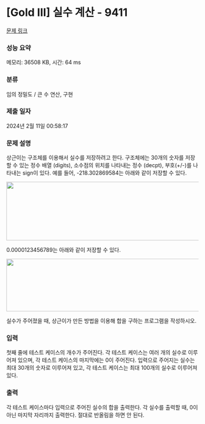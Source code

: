 # [Gold III] 실수 계산 - 9411 

[문제 링크](https://www.acmicpc.net/problem/9411) 

### 성능 요약

메모리: 36508 KB, 시간: 64 ms

### 분류

임의 정밀도 / 큰 수 연산, 구현

### 제출 일자

2024년 2월 11일 00:58:17

### 문제 설명

<p>상근이는 구조체를 이용해서 실수를 저장하려고 한다. 구조체에는 30개의 숫자를 저장할 수 있는 정수 배열 (digits), 소수점의 위치를 나타내는 정수 (decpt), 부호(+/-)를 나타내는 sign이 있다. 예를 들어, -218.302869584는 아래와 같이 저장할 수 있다.</p>

<p><img alt="" src="https://www.acmicpc.net/upload/images/hpn1.png" style="height:154px; width:671px"></p>

<p>0.0000123456789는 아래와 같이 저장할 수 있다.</p>

<p><img alt="" src="https://www.acmicpc.net/upload/images/hpn2.png" style="height:138px; width:663px"></p>

<p>실수가 주어졌을 때, 상근이가 만든 방법을 이용해 합을 구하는 프로그램을 작성하시오.</p>

### 입력 

 <p>첫째 줄에 테스트 케이스의 개수가 주어진다. 각 테스트 케이스는 여러 개의 실수로 이루어져 있으며, 각 테스트 케이스의 마지막에는 0이 주어진다. 입력으로 주어지는 실수는 최대 30개의 숫자로 이루어져 있고, 각 테스트 케이스는 최대 100개의 실수로 이루어져 있다.</p>

### 출력 

 <p>각 테스트 케이스마다 입력으로 주어진 실수의 합을 출력한다. 각 실수를 출력할 때, 0이 아닌 마지막 자리까지 출력한다. 절대로 반올림을 하면 안 된다.</p>

